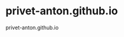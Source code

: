 # privet-anton.github.io
privet-anton.github.io
<html lang="ru">
<head>
    <meta charset="UTF-8">
    <meta name="viewport" content="width=device-width, initial-scale=1.0">
    <title>Privet</title>
    <style>
        /* Стиль кнопки */
        .btn {
            display: inline-block;
            padding: 10px 20px;
            font-size: 16px;
            color: #fff;
            background-color: #eb0808;
            border: none;
            border-radius: 5px;
            cursor: pointer;
            transition: background-color 0.3s ease;
        }

        /* Эффект наведения на кнопку */
        .btn:hover {
            background-color: #45a049;
        }
    </style>
    <script>
        // Функция для перехода на другую страницу
        function redirectToPage() {
            // Укажите здесь URL страницы, на которую хотите перенаправить пользователя
            const url = "page1.html;

            // Переход на указанную страницу
            window.location.href = url;
        }
    </script>
</head>
<body>
    <h1>Привет Антон</h1>

    <!-- Кнопка, вызывающая функцию redirectToPage() при нажатии -->
    <button class="btn" onclick="redirectToPage()">Нажми на меня!</button>
</body>
</html>
